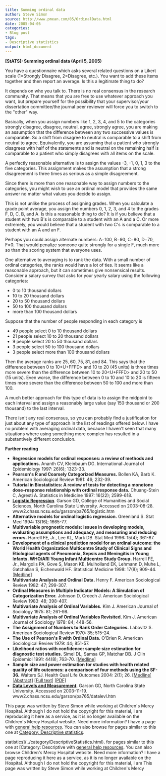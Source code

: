 ```yaml
---
title: Summing ordinal data
author: Steve Simon
source: http://www.pmean.com/05/OrdinalData.html
date: 2005-04-05
categories:
- Blog post
tags:
- Descriptive statistics
output: html_document
---
```

**[StATS]: Summing ordinal data (April 5, 2005)**

You have a questionnaire which asks several related questions on a
Likert scale (1=Strongly Disagree, 2=Disagree, etc.). You want to add
these items together and then report an average. Is this a legitimate
thing to do?

It depends on who you talk to. There is no real consensus in the
research community. That means that you are free to use whatever
approach you want, but prepare yourself for the possibility that your
supervisor/your dissertation committee/the journal peer reviewer will
force you to switch to the \"other\" way.

Basically, when you assign numbers like 1, 2, 3, 4, and 5 to the
categories strongly disagree, disagree, neutral, agree, strongly agree,
you are making an assumption that the difference between any two
successive values is comparable. So a shift from disagree to neutral is
comparable to a shift from neutral to agree. Equivalently, you are
assuming that a patient who strongly disagrees with half of the
statements and is neutral on the remaining half is comparable to a
patient who simply disagrees with all items on the scale.

A perfectly reasonable alternative is to assign the values -3, -1, 0, 1,
3 to the five categories. This assignment makes the assumption that a
strong disagreement is three times as serious as a simple disagreement.

Since there is more than one reasonable way to assign numbers to the
categories, you might wish to use an ordinal model that provides the
same answer no matter what values you decide to assign.

This is not unlike the process of assigning grades. When you calculate a
grade point average, you assign the numbers 0, 1, 2, 3, and 4 to the
grades F, D, C, B, and A. Is this a reasonable thing to do? It is if you
believe that a student with two B\'s is comparable to a student with an
A and a C. Or more extremely, you would believe that a student with two
C\'s is comparable to a student with an A and an F.

Perhaps you could assign alternate numbers: A=100, B=90, C=80, D=70,
F=0. That would penalize someone quite strongly for a single F, much
more so than the scoring system that everyone uses.

One alternative to averaging is to rank the data. With a small number of
ordinal categories, the ranks would have a lot of ties. It seems like a
reasonable approach, but it can sometimes give nonsensical results.
Consider a salary survey that asks for your yearly salary using the
following categories:

-   0 to 10 thousand dollars
-   10 to 20 thousand dollars
-   20 to 50 thousand dollars
-   50 to 100 thousand dollars
-   more than 100 thousand dollars

Suppose that the number of people responding in each category is

-   49 people select 0 to 10 thousand dollars
-   21 people select 10 to 20 thousand dollars
-   9 people select 20 to 50 thousand dollars
-   3 people select 50 to 100 thousand dollars
-   3 people select more than 100 thousand dollars

Then the average ranks are 25, 60, 75, 81, and 84. This says that the
difference between 0 to 10<U+FFFD> and 10 to 20 (45 units) is three times more
severe than the difference between 10 to 20<U+FFFD> and 20 to 50 (15 units).
Even worse, the difference between 0 to 10 and 10 to 20 is fifteen times
more severe than the difference between 50 to 100 and more than 100.

A much better approach for this type of data is to assign the midpoint
to each interval and assign a reasonably large value (say 150 thousand
or 200 thousand) to the last interval.

There isn\'t any real consensus, so you can probably find a
justification for just about any type of approach in the list of
readings offered below. I have no problem with averaging ordinal data,
because I haven\'t seen that many situations where using something more
complex has resulted in a substantively different conclusion.

**Further reading**

-   **Regression models for ordinal responses: a review of methods and
    applications.** Ananth CV, Kleinbaum DG. International Journal of
    Epidemiology 1997: 26(6); 1323-33.
-   **Pearson\'s R and Coarsely Categorized Measures.** Bollen KA, Barb
    K. American Sociological Review 1981: 46; 232-39.
-   **Tutorial in Biostatistics: A review of tests for detecting a
    monotone dose-response relationship with ordinal response data.**
    Chuang-Stein C, Agresti A. Statistics in Medicine 1997: 16(22);
    2599-618.
-   **[Logistic
    Regression](http://www2.chass.ncsu.edu/garson/pa765/logistic.htm%20)**.
    Garson GD, College of Humanities and Social Sciences, North Carolina
    State University. Accessed on 2003-08-28.
    www2.chass.ncsu.edu/garson/pa765/logistic.htm
-   **Alternative models for ordinal logistic regression.** Greenland S.
    Stat Med 1994: 13(16); 1665-77.
-   **Multivariable prognostic models: issues in developing models,
    evaluating assumptions and adequacy, and measuring and reducing
    errors.** Harrell FE, Jr., Lee KL, Mark DB. Stat Med 1996: 15(4);
    361-87.
-   **Development of a clinical prediction model for an ordinal outcome:
    the World Health Organization Multicentre Study of Clinical Signs
    and Etiological agents of Pneumonia, Sepsis and Meningitis in Young
    Infants. WHO/ARI Young Infant Multicentre Study Group.** Harrell FE,
    Jr., Margolis PA, Gove S, Mason KE, Mulholland EK, Lehmann D, Muhe
    L, Gatchalian S, Eichenwald HF. Statistical Medicine 1998: 17(8);
    909-44.
    [\[Medline\]](http://www.ncbi.nlm.nih.gov/entrez/query.fcgi?cmd=Retrieve&db=PubMed&list_uids=9595619&dopt=Abstract)
-   **Multivariate Analysis and Ordinal Data.** Henry F. American
    Sociological Review 1982: 47; 299-307.
-   **Ordinal Measures in Multiple Indicator Models: A Simulation of
    Categorization Error.** Johnson D, Creech J. American Sociological
    Review 1983: 48; 398-407.
-   **Multivariate Analysis of Ordinal Variables.** Kim J. American
    Journal of Sociology 1975: 81; 261-98.
-   **Multivariate Analysis of Ordinal Variables Revisited.** Kim J.
    American Journal of Sociology 1978: 84; 448-56.
-   **The Assignment of Numbers to Rank Order Categories.** Labovitz S.
    American Sociological Review 1970: 35; 515-24.
-   **The Use of Pearson\'s R with Ordinal Data.** O\'Brien R. American
    Sociological Review 1979: 44; 851-57.
-   **Likelihood ratios with confidence: sample size estimation for
    diagnostic test studies.** Simel DL, Samsa GP, Matchar DB. J Clin
    Epidemiol 1991: 44(8); 763-70.
    [\[Medline\]](http://www.ncbi.nlm.nih.gov/entrez/query.fcgi?cmd=Retrieve&db=PubMed&list_uids=1941027&dopt=Abstract)
-   **Sample size and power estimation for studies with health related
    quality of life outcomes: a comparison of four methods using the
    SF-36.** Walters SJ. Health Qual Life Outcomes 2004: 2(1); 26.
    [\[Medline\]](http://www.ncbi.nlm.nih.gov/entrez/query.fcgi?cmd=Retrieve&db=PubMed&list_uids=15161494&dopt=Abstract)
    [\[Abstract\]](http://www.hqlo.com/content/2/1/26/abstract) [\[Full
    text\]](http://www.hqlo.com/content/2/1/26)
    [\[PDF\]](http://www.hqlo.com/content/pdf/1477-7525-2-26.pdf)
-   **[Data Levels and
    Measurement](http://www2.chass.ncsu.edu/garson/pa765/datalevl.htm%20)**.
    Garson GD, North Carolina State University. Accessed on 2003-11-19.
    www2.chass.ncsu.edu/garson/pa765/datalevl.htm

This page was written by Steve Simon while working at Children\'s Mercy
Hospital. Although I do not hold the copyright for this material, I am
reproducing it here as a service, as it is no longer available on the
Children\'s Mercy Hospital website. Need more information? I have a page
with [general help resources](../GeneralHelp.html). You can also browse
for pages similar to this one at [Category: Descriptive
statistics](../category/DescriptiveStatistics.html).
<!---More--->
statistics](../category/DescriptiveStatistics.html).
for pages similar to this one at [Category: Descriptive
with [general help resources](../GeneralHelp.html). You can also browse
Children\'s Mercy Hospital website. Need more information? I have a page
reproducing it here as a service, as it is no longer available on the
Hospital. Although I do not hold the copyright for this material, I am
This page was written by Steve Simon while working at Children\'s Mercy

<!---Do not use
**[StATS]: Summing ordinal data (April 5, 2005)**
This page was written by Steve Simon while working at Children\'s Mercy
Hospital. Although I do not hold the copyright for this material, I am
reproducing it here as a service, as it is no longer available on the
Children\'s Mercy Hospital website. Need more information? I have a page
with [general help resources](../GeneralHelp.html). You can also browse
for pages similar to this one at [Category: Descriptive
statistics](../category/DescriptiveStatistics.html).
--->

